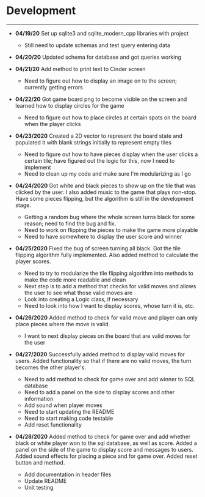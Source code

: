 # Development

---

 - **04/19/20** Set up sqlite3 and sqlite_modern_cpp libraries with project
   - Still need to update schemas and test query entering data

 - **04/20/20** Updated schema for database and got queries working

 - **04/21/20** Add method to print text to Cinder screen
   - Need to figure out how to display an image on to the screen; 
   currently getting errors
   
 - **04/22/20** Got game board png to become visible on the screen and 
 learned how to display circles for the game
    - Need to figure out how to place circles at certain spots on the board
    when the player clicks
    
 - **04/23/2020** Created a 2D vector to represent the board state and
 populated it with blank strings initially to represent empty tiles
    - Need to figure out how to have pieces display when the user clicks
    a certain tile; have figured out the logic for this, now I need to
    implement
    - Need to clean up my code and make sure I'm modularizing as I go
    
 - **04/24/2020** Got white and black pieces to show up on the tile 
 that was clicked by the user. I also added music to the game 
 that plays non-stop. Have some pieces flipping, but the algorithm 
 is still in the development stage.
    - Getting a random bug where the whole screen turns black for 
    some reason; need to find the bug and fix.
    - Need to work on flipping the pieces to make the game more playable
    - Need to have somewhere to display the user score and winner
    
 - **04/25/2020** Fixed the bug of screen turning all black. Got 
 the tile flipping algorithm fully implemented. Also added method
 to calculate the player scores.
    - Need to try to modularize the tile flipping 
    algorithm into methods to make the code more readable and clean
    - Next step is to add a method that checks for valid moves
    and allows the user to see what those valid moves are
    - Look into creating a Logic class, if necessary
    - Need to look into how I want to display scores, whose turn
    it is, etc.
    
 - **04/26/2020** Added method to check for valid move and player
 can only place pieces where the move is valid.
    - I want to next display pieces on the board that are valid moves 
    for the user
    
 - **04/27/2020** Successfully added method to display valid moves for 
 users. Added functionality so that if there are no valid moves, the 
 turn becomes the other player's.
    - Need to add method to check for game over and add winner to 
    SQL database
    - Need to add a panel on the side to display scores and other
    information
    - Add sound when player moves
    - Need to start updating the README
    - Need to start making code testable
    - Add reset functionality
    
 - **04/28/2020** Added method to check for game over and add
 whether black or white player won to the sql database, as well
 as score. Added a panel on the side of the game to display score
 and messages to users. Added sound effects for placing a piece
 and for game over. Added reset button and method.
    - Add documentation in header files
    - Update README
    - Unit testing
    